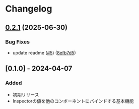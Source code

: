 # Changelog
## [0.2.1](https://github.com/hatayama/InspectorAutoAssigner/compare/v0.2.0...v0.2.1) (2025-06-30)


### Bug Fixes

* update readme ([#5](https://github.com/hatayama/InspectorAutoAssigner/issues/5)) ([8efb7d5](https://github.com/hatayama/InspectorAutoAssigner/commit/8efb7d58ad94e739624df35c677c5294c0d6392d))

## [0.1.0] - 2024-04-07

### Added
- 初期リリース
- Inspectorの値を他のコンポーネントにバインドする基本機能

